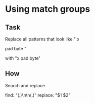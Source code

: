 # Using match groups

## Task

Replace all patterns that look like
"
x

pad byte
"

with 
"x  pad byte"

## How

Search and replace

find: "(.)\n\n(.)"
replace: "$1 $2"